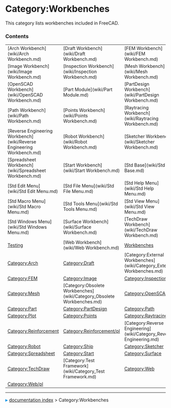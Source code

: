 # Category:Workbenches
This category lists workbenches included in FreeCAD.

### Contents

|     |     |     |
| --- | --- | --- |
| [Arch Workbench](wiki/Arch Workbench.md) | [Draft Workbench](wiki/Draft Workbench.md) | [FEM Workbench](wiki/FEM Workbench.md) |
| [Image Workbench](wiki/Image Workbench.md) | [Inspection Workbench](wiki/Inspection Workbench.md) | [Mesh Workbench](wiki/Mesh Workbench.md) |
| [OpenSCAD Workbench](wiki/OpenSCAD Workbench.md) | [Part Module](wiki/Part Module.md) | [PartDesign Workbench](wiki/PartDesign Workbench.md) |
| [Path Workbench](wiki/Path Workbench.md) | [Points Workbench](wiki/Points Workbench.md) | [Raytracing Workbench](wiki/Raytracing Workbench.md) |
| [Reverse Engineering Workbench](wiki/Reverse Engineering Workbench.md) | [Robot Workbench](wiki/Robot Workbench.md) | [Sketcher Workbench](wiki/Sketcher Workbench.md) |
| [Spreadsheet Workbench](wiki/Spreadsheet Workbench.md) | [Start Workbench](wiki/Start Workbench.md) | [Std Base](wiki/Std Base.md) |
| [Std Edit Menu](wiki/Std Edit Menu.md) | [Std File Menu](wiki/Std File Menu.md) | [Std Help Menu](wiki/Std Help Menu.md) |
| [Std Macro Menu](wiki/Std Macro Menu.md) | [Std Tools Menu](wiki/Std Tools Menu.md) | [Std View Menu](wiki/Std View Menu.md) |
| [Std Windows Menu](wiki/Std Windows Menu.md) | [Surface Workbench](wiki/Surface Workbench.md) | [TechDraw Workbench](wiki/TechDraw Workbench.md) |
| [Testing](wiki/Testing.md) | [Web Workbench](wiki/Web Workbench.md) | [Workbenches](wiki/Workbenches.md) |
| [Category:Arch](wiki/Category_Arch.md) | [Category:Draft](wiki/Category_Draft.md) | [Category:External Workbenches](wiki/Category_External Workbenches.md) |
| [Category:FEM](wiki/Category_FEM.md) | [Category:Image](wiki/Category_Image.md) | [Category:Inspection](wiki/Category_Inspection.md) |
| [Category:Mesh](wiki/Category_Mesh.md) | [Category:Obsolete Workbenches](wiki/Category_Obsolete Workbenches.md) | [Category:OpenSCAD](wiki/Category_OpenSCAD.md) |
| [Category:Part](wiki/Category_Part.md) | [Category:PartDesign](wiki/Category_PartDesign.md) | [Category:Path](wiki/Category_Path.md) |
| [Category:Plot](wiki/Category_Plot.md) | [Category:Points](wiki/Category_Points.md) | [Category:Raytracing](wiki/Category_Raytracing.md) |
| [Category:Reinforcement](wiki/Category_Reinforcement.md) | [Category:Reinforcement/pl](wiki/Category_Reinforcement/pl.md) | [Category:Reverse Engineering](wiki/Category_Reverse Engineering.md) |
| [Category:Robot](wiki/Category_Robot.md) | [Category:Ship](wiki/Category_Ship.md) | [Category:Sketcher](wiki/Category_Sketcher.md) |
| [Category:Spreadsheet](wiki/Category_Spreadsheet.md) | [Category:Start](wiki/Category_Start.md) | [Category:Surface](wiki/Category_Surface.md) |
| [Category:TechDraw](wiki/Category_TechDraw.md) | [Category:Test Framework](wiki/Category_Test Framework.md) | [Category:Web](wiki/Category_Web.md) |
| [Category:Web/pl](wiki/Category_Web/pl.md) |



---
![](images/Right_arrow.png) [documentation index](../README.md) > Category:Workbenches
